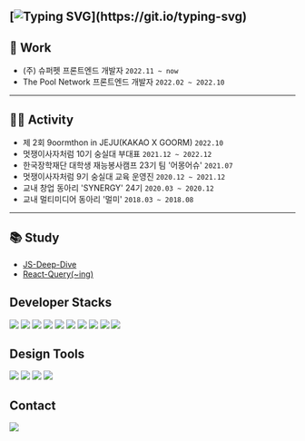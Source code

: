 


[![Typing SVG](https://readme-typing-svg.demolab.com/?lines=UX에+대한+고민으로,;세상을+정갈하게+만들고+싶은,;FE+Developer,+황순범입니다.)](https://git.io/typing-svg)
---

## 🏢 Work
- (주) 슈퍼펫 프론트엔드 개발자 `2022.11 ~ now`
- The Pool Network 프론트엔드 개발자 `2022.02 ~ 2022.10`

---

## 🏃🏻 Activity
- 제 2회 9oormthon in JEJU(KAKAO X GOORM) `2022.10`
- 멋쟁이사자처럼 10기 숭실대 부대표 `2021.12 ~ 2022.12`
- 한국장학재단 대학생 재능봉사캠프 23기 팀 '어몽어슈' `2021.07`
- 멋쟁이사자처럼 9기 숭실대 교육 운영진 `2020.12 ~ 2021.12`
- 교내 창업 동아리 'SYNERGY' 24기 `2020.03 ~ 2020.12`
- 교내 멀티미디어 동아리 '멀미' `2018.03 ~ 2018.08`

---

## 📚 Study
- [JS-Deep-Dive](https://github.com/likelion-ssu/JS-Deep-Dive)
- [React-Query(~ing)](https://github.com/HwangSunBeom/React-Query)


## Developer Stacks
<img src="https://img.shields.io/badge/HTML-000000?style=for-the-badge&logo=HTML5&logoColor=#E34F26"/>  <img src="https://img.shields.io/badge/CSS3-000000?style=for-the-badge&logo=CSS3&logoColor=#1572B6"/>  <img src="https://img.shields.io/badge/JavaScript-000000?style=for-the-badge&logo=JavaScript&logoColor=#F7DF1E"/> <img src="https://img.shields.io/badge/TypeScript-000000?style=for-the-badge&logo=TypeScript&logoColor=#F7DF1E
"/>  <img src="https://img.shields.io/badge/React-000000?style=for-the-badge&logo=React&logoColor=#61DAFB"/>  <img src="https://img.shields.io/badge/ReactNative-000000?style=for-the-badge&logo=React&logoColor=#61DAFB"/>  <img src="https://img.shields.io/badge/jQuery-000000?style=for-the-badge&logo=jQuery&logoColor=#0769AD"/>  <img src="https://img.shields.io/badge/Node.js-000000?style=for-the-badge&logo=Node.js&logoColor=#339933"/>  <img src="https://img.shields.io/badge/Python-000000?style=for-the-badge&logo=Python&logoColor=#3776AB"/>  <img src="https://img.shields.io/badge/Django-000000?style=for-the-badge&logo=Django&logoColor=#092E20"/>  
## Design Tools
<img src="https://img.shields.io/badge/Adobe XD-000000?style=for-the-badge&logo=Adobe XD&logoColor=#FF61F6"/>  <img src="https://img.shields.io/badge/Adobe Photoshop-000000?style=for-the-badge&logo=Adobe Photoshop&logoColor=#31A8FF"/>  <img src="https://img.shields.io/badge/Adobe Premiere Pro-000000?style=for-the-badge&logo=Adobe Premiere Pro&logoColor=#9999FF"/>  <img src="https://img.shields.io/badge/Figma-000000?style=for-the-badge&logo=Figma&logoColor=#F24E1E"/>
## Contact
<img src="https://img.shields.io/badge/wsbs9805@gmail.com-000000?style=for-the-badge&logo=Gmail&logoColor=#EA4335"/>


<!-- (https://github-readme-stats.vercel.app/api?username=HwangSunBeom&show_icons=true&theme=github_dark) -->
<!-- (https://github-readme-stats.vercel.app/api/top-langs/?username=HwangSunBeom&layout=compact)](https://github.com/anuraghazra/github-readme-stats) -->


<!--
**HwangSunBeom/HwangSunBeom** is a ✨ _special_ ✨ repository because its `README.md` (this file) appears on your GitHub profile.

Here are some ideas to get you started:

- 🔭 I’m currently working on ...
- 🌱 I’m currently learning ...
- 👯 I’m looking to collaborate on ...
- 🤔 I’m looking for help with ...
- 💬 Ask me about ...
- 📫 How to reach me: ...
- 😄 Pronouns: ...
- ⚡ Fun fact: ...
-->
